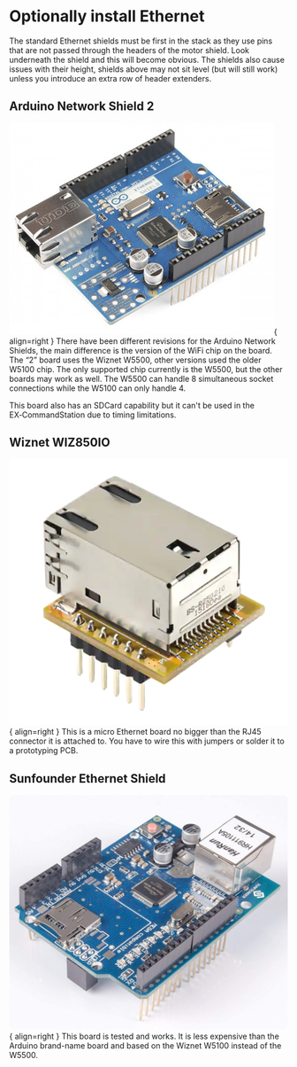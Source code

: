 # Optionally install Ethernet

The standard Ethernet shields must be first in the stack as they use pins that are not passed through the headers of the motor shield. Look underneath the shield and this will become obvious. The shields also cause issues with their height, shields above may not sit level (but will still work) unless you introduce an extra row of header extenders.

<div style="clear: both;"></div>

## Arduino Network Shield 2

![Arduino Shield](/_static/images/ethernet/arduino_ethernet_shield_2.png){ align=right }
There have been different revisions for the Arduino Network Shields, the main difference is the version of the WiFi chip on the board. The “2” board uses the Wiznet W5500, other versions used the older W5100 chip. The only supported chip currently is the W5500, but the other boards may work as well. The W5500 can handle 8 simultaneous socket connections while the W5100 can only handle 4.

This board also has an SDCard capability but it can't be used in the  EX‑CommandStation due to timing limitations.

<div style="clear: both;"></div>

## Wiznet WIZ850IO

![Wiznet](/_static/images/ethernet/WIZ850IO.png){ align=right }
This is a micro Ethernet board no bigger than the RJ45 connector it is attached to. You have to wire this with jumpers or solder it to a prototyping PCB.

<div style="clear: both;"></div>

## Sunfounder Ethernet Shield

![Sunfounder](/_static/images/ethernet/sunfounder_ethernet_shield.png){ align=right }
This board is tested and works. It is less expensive than the Arduino brand-name board and based on the Wiznet W5100 instead of the W5500.

